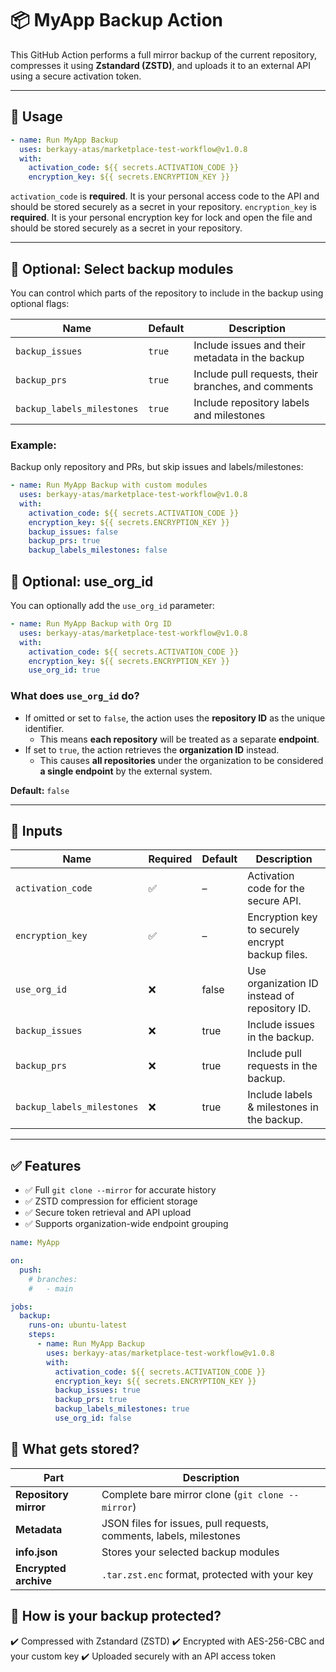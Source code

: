 # 📦 MyApp Backup Action

This GitHub Action performs a full mirror backup of the current repository, compresses it using **Zstandard (ZSTD)**, and uploads it to an external API using a secure activation token.

---

## 🚀 Usage

```yaml
- name: Run MyApp Backup
  uses: berkayy-atas/marketplace-test-workflow@v1.0.8
  with:
    activation_code: ${{ secrets.ACTIVATION_CODE }}
    encryption_key: ${{ secrets.ENCRYPTION_KEY }}
```

`activation_code` is **required**. It is your personal access code to the API and should be stored securely as a secret in your repository.
`encryption_key` is **required**. It is your personal encryption key for lock and open the file and should be stored securely as a secret in your repository.

---

## 🔧 Optional: Select backup modules

You can control which parts of the repository to include in the backup using optional flags:

| Name                       | Default | Description                                         |
| -------------------------- | ------- | --------------------------------------------------- |
| `backup_issues`            | `true`  | Include issues and their metadata in the backup     |
| `backup_prs`               | `true`  | Include pull requests, their branches, and comments |
| `backup_labels_milestones` | `true`  | Include repository labels and milestones            |

### Example:
Backup only repository and PRs, but skip issues and labels/milestones:

```yaml
- name: Run MyApp Backup with custom modules
  uses: berkayy-atas/marketplace-test-workflow@v1.0.8
  with:
    activation_code: ${{ secrets.ACTIVATION_CODE }}
    encryption_key: ${{ secrets.ENCRYPTION_KEY }}
    backup_issues: false
    backup_prs: true
    backup_labels_milestones: false
```


## 🔧 Optional: use_org_id

You can optionally add the `use_org_id` parameter:

```yaml
- name: Run MyApp Backup with Org ID
  uses: berkayy-atas/marketplace-test-workflow@v1.0.8
  with:
    activation_code: ${{ secrets.ACTIVATION_CODE }}
    encryption_key: ${{ secrets.ENCRYPTION_KEY }}
    use_org_id: true
```

### What does `use_org_id` do?
- If omitted or set to `false`, the action uses the **repository ID** as the unique identifier.
  - This means **each repository** will be treated as a separate **endpoint**.
- If set to `true`, the action retrieves the **organization ID** instead.
  - This causes **all repositories** under the organization to be considered **a single endpoint** by the external system.

**Default:** `false`

---

## 📂 Inputs

| Name                       | Required | Default | Description                                      |
| -------------------------- | -------- | ------- | ------------------------------------------------ |
| `activation_code`          | ✅        | –       | Activation code for the secure API.              |
| `encryption_key`           | ✅        | –       | Encryption key to securely encrypt backup files. |
| `use_org_id`               | ❌        | false   | Use organization ID instead of repository ID.    |
| `backup_issues`            | ❌        | true    | Include issues in the backup.                    |
| `backup_prs`               | ❌        | true    | Include pull requests in the backup.             |
| `backup_labels_milestones` | ❌        | true    | Include labels & milestones in the backup.       |


---

## ✅ Features

- ✅ Full `git clone --mirror` for accurate history
- ✅ ZSTD compression for efficient storage
- ✅ Secure token retrieval and API upload
- ✅ Supports organization-wide endpoint grouping


```yaml
name: MyApp

on:
  push:
    # branches:
    #   - main

jobs:
  backup:
    runs-on: ubuntu-latest
    steps:
      - name: Run MyApp Backup
        uses: berkayy-atas/marketplace-test-workflow@v1.0.8
        with:
          activation_code: ${{ secrets.ACTIVATION_CODE }}
          encryption_key: ${{ secrets.ENCRYPTION_KEY }}
          backup_issues: true
          backup_prs: true
          backup_labels_milestones: true
          use_org_id: false
```

## 📁 What gets stored?

| Part                  | Description                                                        |
| --------------------- | ------------------------------------------------------------------ |
| **Repository mirror** | Complete bare mirror clone (`git clone --mirror`)                  |
| **Metadata**          | JSON files for issues, pull requests, comments, labels, milestones |
| **info.json**         | Stores your selected backup modules                                |
| **Encrypted archive** | `.tar.zst.enc` format, protected with your key                     |

##  🔑 How is your backup protected?

✔️ Compressed with Zstandard (ZSTD)
✔️ Encrypted with AES-256-CBC and your custom key
✔️ Uploaded securely with an API access token



